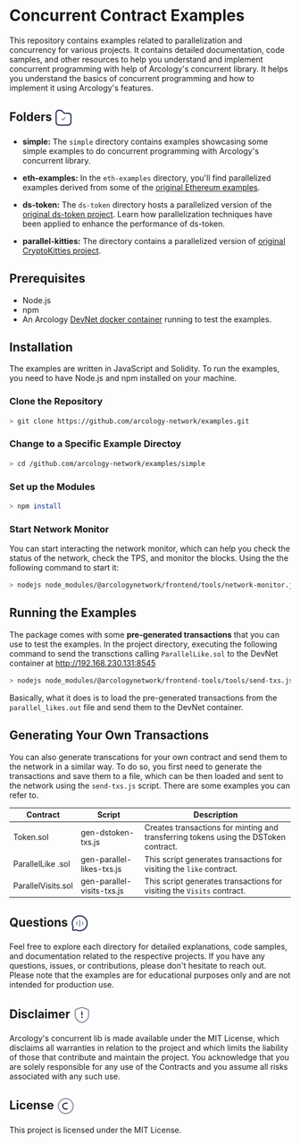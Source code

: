 # Concurrent Contract Examples

This repository contains examples related to parallelization and concurrency for various projects. It contains detailed documentation, code samples, and other resources to help you understand and implement concurrent programming with help of Arcology's concurrent library. It helps you understand the basics of concurrent programming and how to implement it using Arcology's features.

<h2> Folders  <img align="center" height="32" src="./img/folder.svg">  </h2>

- **simple:** The `simple` directory contains examples showcasing some simple examples to do concurrent programming with Arcology's concurrent library. 

- **eth-examples:** In the `eth-examples` directory, you'll find parallelized examples derived from some of the [original Ethereum examples](https://docs.soliditylang.org/en/v0.8.24/solidity-by-example.html). 

- **ds-token:** The `ds-token` directory hosts a parallelized version of the [original ds-token project](https://github.com/dapphub/ds-token). Learn how parallelization techniques have been applied to enhance the performance of ds-token.
  
- **parallel-kitties:** The directory contains a parallelized version of [original CryptoKitties project](https://github.com/dapperlabs/cryptokitties-bounty).

## Prerequisites

- Node.js
- npm
- An Arcology [DevNet docker container](https://github.com/arcology-network/devnet) running to test the examples.

## Installation

The examples are written in JavaScript and Solidity. To run the examples, you need to have Node.js and npm installed on your machine.

### Clone the Repository

```bash 
> git clone https://github.com/arcology-network/examples.git
```

### Change to a Specific Example Directoy

```bash
> cd /github.com/arcology-network/examples/simple
```

### Set up the Modules
    
```bash
> npm install
```

### Start Network Monitor

You can start interacting the network monitor, which can help you check the status of the network, check the TPS, and monitor the blocks. Using the the following command to start it:

```bash
> nodejs node_modules/@arcologynetwork/frontend/tools/network-monitor.js
```

## Running the Examples

The package comes with some **pre-generated transactions** that you can use to test the examples. In the project directory, executing the following command to send the transctions calling `ParallelLike.sol` to the DevNet container at http://192.168.230.131:8545

```bash
> nodejs node_modules/@arcologynetwork/frontend-tools/tools/send-txs.js http://192.168.230.131:8545 data/parallel_likes.out
```

Basically, what it does is to load the pre-generated transactions from the `parallel_likes.out` file and send them to the DevNet container.

## Generating Your Own Transactions

You can also generate transcations for your own contract and send them to the network in a similar way. To do so, you first need to generate the transactions and save them to a file, which can be then loaded and sent to the network using the `send-txs.js` script. There are some examples you can refer to. 

| Contract              | Script                         | Description                                                                                       |
|-----------------------|--------------------------------|---------------------------------------------------------------------------------------------------|
| Token.sol             | gen-dstoken-txs.js             | Creates transactions for minting and transferring tokens using the DSToken contract.               |
| ParallelLike .sol     | gen-parallel-likes-txs.js      | This script generates transactions for visiting the `like` contract.                               |
| ParallelVisits.sol    | gen-parallel-visits-txs.js     | This script generates transactions for visiting the `Visits` contract.                                  |

<h2> Questions <img align="center" height="32" src="./img/chat.svg">  </h2>

Feel free to explore each directory for detailed explanations, code samples, and documentation related to the respective projects. If you have any questions, issues, or contributions, please don't hesitate to reach out. Please note that the examples are for educational purposes only and are not intended for production use. 

<h2> Disclaimer  <img align="center" height="32" src="./img/warning.svg">  </h2>

Arcology's concurrent lib is made available under the MIT License, which disclaims all warranties in relation to the project and which limits the liability of those that contribute and maintain the project. You acknowledge that you are solely responsible for any use of the Contracts and you assume all risks associated with any such use.

<h2> License  <img align="center" height="32" src="./img/copyright.svg">  </h2>

This project is licensed under the MIT License.